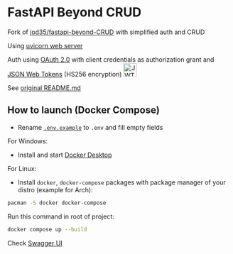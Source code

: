 # FastAPI Beyond CRUD 

Fork of [jod35/fastapi-beyond-CRUD](https://github.com/jod35/fastapi-beyond-CRUD) with simplified auth and CRUD

Using [uvicorn web server](https://uvicorn.org)

Auth using [OAuth 2.0](https://datatracker.ietf.org/doc/html/rfc6749) with client credentials as authorization grant and [JSON Web Tokens](https://datatracker.ietf.org/doc/html/rfc7519) (HS256 encryption) [<img src="http://jwt.io/img/logo-asset.svg" alt="JWT logo" height=30 />](http://jwt.io)

See [original README.md](https://github.com/jod35/fastapi-beyond-CRUD/blob/main/README.md)

## How to launch (Docker Compose)

- Rename [`.env.example`](./.env.example) to `.env` and fill empty fields

For Windows:

- Install and start [Docker Desktop](https://docker.com)

For Linux:

- Install `docker`, `docker-compose` packages with package manager of your distro (example for Arch):

```sh
pacman -S docker docker-compose
```

Run this command in root of project:

```sh
docker compose up --build
```

Check [Swagger UI](http://localhost:8000/docs)